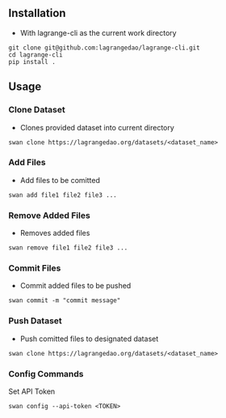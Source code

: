 ## Installation

- With lagrange-cli as the current work directory

 ```
 git clone git@github.com:lagrangedao/lagrange-cli.git
 cd lagrange-cli
 pip install .
 ```

## Usage

### Clone Dataset
- Clones provided dataset into current directory
```
swan clone https://lagrangedao.org/datasets/<dataset_name>
```
### Add Files
- Add files to be comitted
```
swan add file1 file2 file3 ...
```

### Remove Added Files
- Removes added files
```
swan remove file1 file2 file3 ...
```

### Commit Files
- Commit added files to be pushed
```
swan commit -m "commit message"
```
### Push Dataset
- Push comitted files to designated dataset
```
swan clone https://lagrangedao.org/datasets/<dataset_name>
```

### Config Commands
Set API Token
```
swan config --api-token <TOKEN>
```

